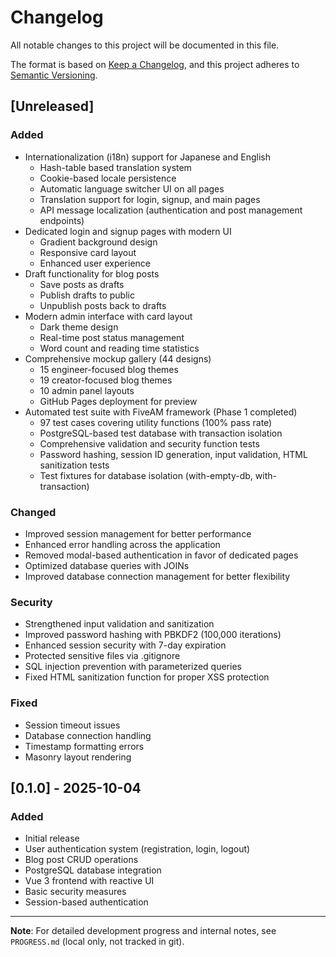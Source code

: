 # Changelog

All notable changes to this project will be documented in this file.

The format is based on [Keep a Changelog](https://keepachangelog.com/en/1.0.0/),
and this project adheres to [Semantic Versioning](https://semver.org/spec/v2.0.0.html).

## [Unreleased]

### Added
- Internationalization (i18n) support for Japanese and English
  - Hash-table based translation system
  - Cookie-based locale persistence
  - Automatic language switcher UI on all pages
  - Translation support for login, signup, and main pages
  - API message localization (authentication and post management endpoints)
- Dedicated login and signup pages with modern UI
  - Gradient background design
  - Responsive card layout
  - Enhanced user experience
- Draft functionality for blog posts
  - Save posts as drafts
  - Publish drafts to public
  - Unpublish posts back to drafts
- Modern admin interface with card layout
  - Dark theme design
  - Real-time post status management
  - Word count and reading time statistics
- Comprehensive mockup gallery (44 designs)
  - 15 engineer-focused blog themes
  - 19 creator-focused blog themes
  - 10 admin panel layouts
  - GitHub Pages deployment for preview
- Automated test suite with FiveAM framework (Phase 1 completed)
  - 97 test cases covering utility functions (100% pass rate)
  - PostgreSQL-based test database with transaction isolation
  - Comprehensive validation and security function tests
  - Password hashing, session ID generation, input validation, HTML sanitization tests
  - Test fixtures for database isolation (with-empty-db, with-transaction)

### Changed
- Improved session management for better performance
- Enhanced error handling across the application
- Removed modal-based authentication in favor of dedicated pages
- Optimized database queries with JOINs
- Improved database connection management for better flexibility

### Security
- Strengthened input validation and sanitization
- Improved password hashing with PBKDF2 (100,000 iterations)
- Enhanced session security with 7-day expiration
- Protected sensitive files via .gitignore
- SQL injection prevention with parameterized queries
- Fixed HTML sanitization function for proper XSS protection

### Fixed
- Session timeout issues
- Database connection handling
- Timestamp formatting errors
- Masonry layout rendering

## [0.1.0] - 2025-10-04

### Added
- Initial release
- User authentication system (registration, login, logout)
- Blog post CRUD operations
- PostgreSQL database integration
- Vue 3 frontend with reactive UI
- Basic security measures
- Session-based authentication

---

**Note**: For detailed development progress and internal notes, see `PROGRESS.md` (local only, not tracked in git).
